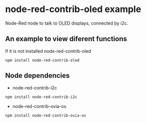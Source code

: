# node-red-contrib-oled example

Node-Red node to talk to OLED displays, connected by i2c.

## An example to view diferent functions

If it is not installed node-red-contrib-oled
```
npm install node-red-contrib-oled
```

## Node dependencies

- node-red-contrib-i2c
```
npm install node-red-contrib-i2c
```

- node-red-contrib-ovia-os
```
npm install node-red-contrib-ovia-os
```
